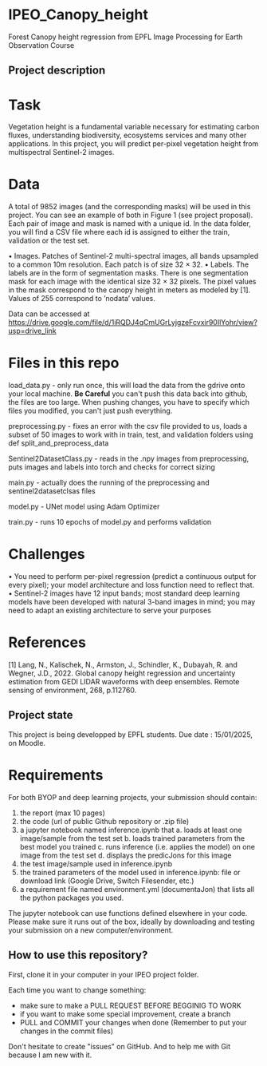 # IPEO_Canopy_height
Forest Canopy height regression from EPFL Image Processing for Earth Observation Course

## Project description

# Task
Vegetation height is a fundamental variable necessary for estimating carbon fluxes, understanding biodiversity, ecosystems services and many other applications. In this project, you will predict per-pixel vegetation height from multispectral Sentinel-2 images.
# Data
A total of 9852 images (and the corresponding masks) will be used in this project. You can see
an example of both in Figure 1 (see project proposal). Each pair of image and mask is named with a unique id. In the data folder, you will find a CSV file where each id is assigned to either the train, validation or the test set.

• Images. Patches of Sentinel-2 multi-spectral images, all bands upsampled to a common 10m
resolution. Each patch is of size 32 × 32.
• Labels. The labels are in the form of segmentation masks. There is one segmentation mask for
each image with the identical size 32 × 32 pixels. The pixel values in the mask correspond to the
canopy height in meters as modeled by [1]. Values of 255 correspond to ’nodata’ values.

Data can be accessed at https://drive.google.com/file/d/1iRQDJ4qCmUGrLyjgzeFcvxir90IlYohr/view?usp=drive_link
# Files in this repo
load_data.py - only run once, this will load the data from the gdrive onto your local machine. **Be Careful** you can't push this data back into github, the files are too large. When pushing changes, you have to specify which files you modified, you can't just push everything. 

preprocessing.py - fixes an error with the csv file provided to us, loads a subset of 50 images to work with in train, test, and validation folders using def split_and_preprocess_data

Sentinel2DatasetClass.py - reads in the .npy images from preprocessing, puts images and labels into torch and checks for correct sizing

main.py - actually does the running of the preprocessing and sentinel2datasetclsas files

model.py - UNet model using Adam Optimizer

train.py - runs 10 epochs of model.py and performs validation
# Challenges
• You need to perform per-pixel regression (predict a continuous output for every pixel); your
model architecture and loss function need to reflect that.
• Sentinel-2 images have 12 input bands; most standard deep learning models have been developed
with natural 3-band images in mind; you may need to adapt an existing architecture to serve your
purposes

# References 
[1] Lang, N., Kalischek, N., Armston, J., Schindler, K., Dubayah, R. and Wegner, J.D., 2022.
Global canopy height regression and uncertainty estimation from GEDI LIDAR waveforms with deep
ensembles. Remote sensing of environment, 268, p.112760.

## Project state

This project is being developped by EPFL students. Due date : 15/01/2025, on Moodle.

# Requirements
For both BYOP and deep learning projects, your submission should contain:
1. the report (max 10 pages)
2. the code (url of public Github repository or .zip file)
3. a jupyter notebook named inference.ipynb that
a. loads at least one image/sample from the test set
b. loads trained parameters from the best model you trained
c. runs inference (i.e. applies the model) on one image from the test set
d. displays the predicJons for this image
4. the test image/sample used in inference.ipynb
5. the trained parameters of the model used in inference.ipynb: file or download link
(Google Drive, Switch Filesender, etc.)
6. a requirement file named environment.yml (documentaJon) that lists all the python
packages you used.


The jupyter notebook can use functions defined elsewhere in your code. Please make sure it
runs out of the box, ideally by downloading and testing your submission on a new
computer/environment.


## How to use this repository?
First, clone it in your computer in your IPEO project folder.

Each time you want to change something:
- make sure to make a PULL REQUEST BEFORE BEGGINIG TO WORK
- if you want to make some special improvement, create a branch
- PULL and COMMIT your changes when done (Remember to put your changes in the commit files)


Don't hesitate to create "issues" on GitHub. And to help me with Git because I am new with it.

